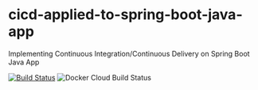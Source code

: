 # cicd-applied-to-spring-boot-java-app
Implementing Continuous Integration/Continuous Delivery on Spring Boot Java App

[![Build Status](https://travis-ci.com/sireeshk345/cicd-applied-to-spring-boot-java-app.svg?branch=master)](https://travis-ci.com/sireeshk345/cicd-applied-to-spring-boot-java-app)
![Docker Cloud Build Status](https://img.shields.io/docker/cloud/build/sireeshk345/cicd-applied-to-spring-boot-java-app)
